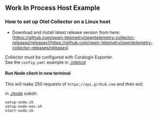 ## Work In Process Host Example

### How to set up Otel Collector on a Linux host 
- Download and install latest release version
from here: [https://github.com/open-telemetry/opentelemetry-collector-releases/releases](https://github.com/open-telemetry/opentelemetry-collector-releases/releases)  

Collector must be configured with Coralogix Exporter.  
See the `config.yaml` example in [./otelcol](./otelcol)

#### Run Node client in new terminal

This will make 250 requests of `https://api.github.com` and then exit.


in [./node](./node) subdir:
```
setup-node.sh
setup-node-env.sh
start-node.sh
```